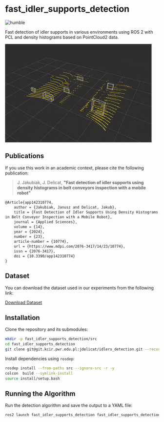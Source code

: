 # fast_idler_supports_detection
![humble](https://github.com/wust-dcr/fast_idler_supports_detection/actions/workflows/build_and_test_humble.yaml/badge.svg)

Fast detection of idler supports in various environments using ROS 2 with PCL and density histograms based on PointCloud2 data.

![](.docs/fast_detection.gif)

## Publications

If you use this work in an academic context, please cite the following publication:

> J. Jakubiak, J. Delicat,
> **"Fast detection of idler supports using density histograms in belt conveyors inspection with a mobile robot"**

    @Article{app142310774,
        author = {Jakubiak, Janusz and Delicat, Jakub},
        title = {Fast Detection of Idler Supports Using Density Histograms in Belt Conveyor Inspection with a Mobile Robot},
        journal = {Applied Sciences},
        volume = {14},
        year = {2024},
        number = {23},
        article-number = {10774},
        url = {https://www.mdpi.com/2076-3417/14/23/10774},
        issn = {2076-3417},
        doi = {10.3390/app142310774}
    }

## Dataset
You can download the dataset used in our experiments from the following link:

[Download Dataset](https://k29.pwr.edu.pl/)


## Installation

Clone the repository and its submodules:

```bash
mkdir -p fast_idler_supports_detection/src
cd fast_idler_supports_detection
git clone git@git.kcir.pwr.edu.pl:jdelicat/idlers_detection.git --recursive src
```

Install dependencies using `rosdep`:

```bash
rosdep install --from-paths src --ignore-src -r -y
colcon  build --symlink-install
source install/setup.bash
```

## Running the Algorithm

Run the detection algorithm and save the output to a YAML file:

```bash
ros2 launch fast_idler_supports_detection fast_idler_supports_detection.launch.py bag_file_path:=$(pwd)/path_a_pointcloud_public
```
